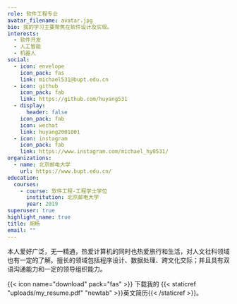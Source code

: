```yaml
---
role: 软件工程专业
avatar_filename: avatar.jpg
bio: 我的学习主要聚焦在软件设计及实现。
interests:
  - 软件开发
  - 人工智能
  - 机器人
social:
  - icon: envelope
    icon_pack: fas
    link: michael531@bupt.edu.cn
  - icon: github
    icon_pack: fab
    link: https://github.com/huyang531
  - display:
      header: false
    icon_pack: fab
    icon: wechat
    link: huyang2001001
  - icon: instagram
    icon_pack: fab
    link: https://www.instagram.com/michael_hy0531/
organizations:
  - name: 北京邮电大学
    url: https://www.bupt.edu.cn/
education:
  courses:
    - course: 软件工程-工程学士学位
      institution: 北京邮电大学
      year: 2019
superuser: true
highlight_name: true
title: 胡杨
email: ""
---
```

本人爱好广泛，无一精通，热爱计算机的同时也热爱旅行和生活，对人文社科领域也有一定的了解。擅长的领域包括程序设计、数据处理、跨文化交际；并且具有双语沟通能力和一定的领导组织能力。

{{< icon name="download" pack="fas" >}} 下载我的 {{< staticref "uploads/my_resume.pdf" "newtab" >}}英文简历{{< /staticref >}}。